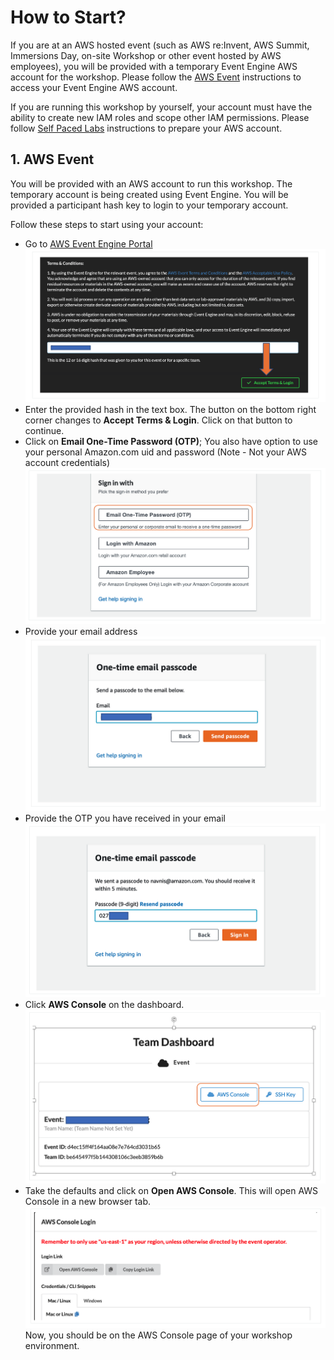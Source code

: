 # How to Start?

If you are at an AWS hosted event (such as AWS re:Invent, AWS Summit, Immersions Day, on-site Workshop or other event hosted by AWS employees), you will be provided with a temporary Event Engine AWS account for the workshop. Please follow the [AWS Event](2-How-to-Start/2-aws-event?id=_1-aws-event) instructions to access your Event Engine AWS account.

If you are running this workshop by yourself, your account must have the ability to create new IAM roles and scope other IAM permissions. Please follow [Self Paced Labs](2-How-to-Start/3-self-paced-labs) instructions to prepare your AWS account.

## 1. AWS Event

You will be provided with an AWS account to run this workshop. The temporary account is being created using Event Engine. You will be provided a participant hash key to login to your temporary account.

Follow these steps to start using your account:
* Go to [AWS Event Engine Portal](https://dashboard.eventengine.run/)
![Event-Engine-LogIn](img/event-engine.png)
* Enter the provided hash in the text box. The button on the bottom right corner changes to **Accept Terms & Login**. Click on that button to continue.
* Click on **Email One-Time Password (OTP)**; You also have option to use your personal Amazon.com uid and password (Note - Not your AWS account credentials)
![Email-OTP](img/email-otp.png)
* Provide your email address
![Email-Address](img/email.png)
* Provide the OTP you have received in your email
![OTP](img/otp.png)
* Click **AWS Console** on the dashboard.
![Team-Dashboard](img/team-dashboard.png)
* Take the defaults and click on **Open AWS Console**. This will open AWS Console in a new browser tab.
![Console-Login](img/console-login.png)
Now, you should be on the AWS Console page of your workshop environment.

